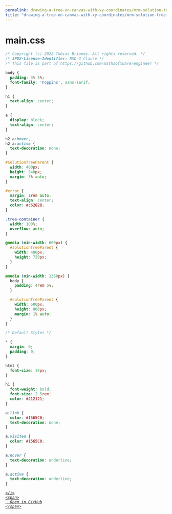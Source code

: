 ```yaml
---
permalink: drawing-a-tree-on-canvas-with-xy-coordinates/mrm-solution-tree---ep/src/main.css.html
title: "drawing-a-tree-on-canvas-with-xy-coordinates/mrm-solution-tree---ep/src/main.css"
---
```


# main.css
```css
/* Copyright (c) 2022 Tobias Briones. All rights reserved. */
/* SPDX-License-Identifier: BSD-3-Clause */
/* This file is part of https://github.com/mathsoftware/engineer */

body {
  padding: 3% 5%;
  font-family: 'Poppins', sans-serif;
}

h1 {
  text-align: center;
}

a {
  display: block;
  text-align: center;
}

h2 a:hover,
h2 a:active {
  text-decoration: none;
}

#solutionTreeParent {
  width: 400px;
  height: 540px;
  margin: 3% auto;
}

#error {
  margin: 1rem auto;
  text-align: center;
  color: #c62828;
}

.tree-container {
  width: 100%;
  overflow: auto;
}

@media (min-width: 600px) {
  #solutionTreeParent {
    width: 480px;
    height: 720px;
  }
}

@media (min-width: 1360px) {
  body {
    padding: 4rem 5%;
  }

  #solutionTreeParent {
    width: 600px;
    height: 800px;
    margin: 1% auto;
  }
}

/* Default Styles */

* {
  margin: 0;
  padding: 0;
}

html {
  font-size: 16px;
}

h1 {
  font-weight: bold;
  font-size: 2.5rem;
  color: #212121;
}

a:link {
  color: #1565C0;
  text-decoration: none;
}

a:visited {
  color: #1565C0;
}

a:hover {
  text-decoration: underline;
}

a:active {
  text-decoration: underline;
}

```
<div class="social open-gh-btn my-4">
  <a class="btn btn-github" href="https://github.com/mathsoftware/engineer/tree/main/representation/repsymo/2dp/mrm/feat/drawing-a-tree-on-canvas-with-xy-coordinates/mrm-solution-tree---ep/src/main.css" target="_blank">
    <i class="fab fa-github">
      
    </i>
    <span>
      Open in GitHub
    </span>
  </a>
</div>